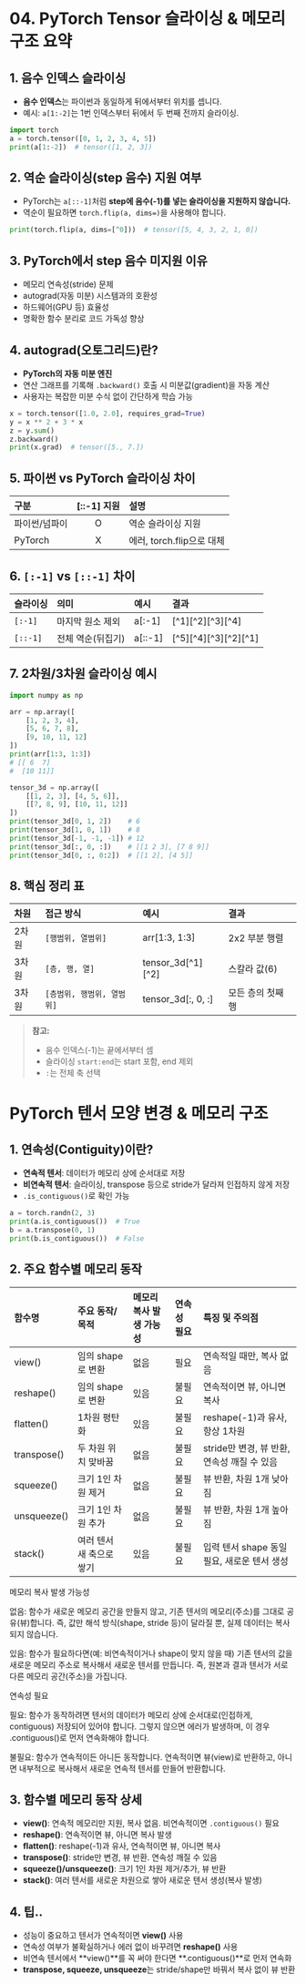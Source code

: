 # 04. PyTorch Tensor 슬라이싱 \& 메모리 구조 요약

## 1. 음수 인덱스 슬라이싱

- **음수 인덱스**는 파이썬과 동일하게 뒤에서부터 위치를 셉니다.
- 예시: `a[1:-2]`는 1번 인덱스부터 뒤에서 두 번째 전까지 슬라이싱.

```python
import torch
a = torch.tensor([0, 1, 2, 3, 4, 5])
print(a[1:-2])  # tensor([1, 2, 3])
```


## 2. 역순 슬라이싱(step 음수) 지원 여부

- PyTorch는 `a[::-1]`처럼 **step에 음수(-1)를 넣는 슬라이싱을 지원하지 않습니다.**
- 역순이 필요하면 `torch.flip(a, dims=)`을 사용해야 합니다.

```python
print(torch.flip(a, dims=[^0]))  # tensor([5, 4, 3, 2, 1, 0])
```


## 3. PyTorch에서 step 음수 미지원 이유

- 메모리 연속성(stride) 문제
- autograd(자동 미분) 시스템과의 호환성
- 하드웨어(GPU 등) 효율성
- 명확한 함수 분리로 코드 가독성 향상


## 4. autograd(오토그리드)란?

- **PyTorch의 자동 미분 엔진**
- 연산 그래프를 기록해 `.backward()` 호출 시 미분값(gradient)을 자동 계산
- 사용자는 복잡한 미분 수식 없이 간단하게 학습 가능

```python
x = torch.tensor([1.0, 2.0], requires_grad=True)
y = x ** 2 + 3 * x
z = y.sum()
z.backward()
print(x.grad)  # tensor([5., 7.])
```


## 5. 파이썬 vs PyTorch 슬라이싱 차이

| 구분 | [::-1] 지원 | 설명 |
| :-- | :--: | :-- |
| 파이썬/넘파이 | O | 역순 슬라이싱 지원 |
| PyTorch | X | 에러, torch.flip으로 대체 |

## 6. `[:-1]` vs `[::-1]` 차이

| 슬라이싱 | 의미 | 예시 | 결과 |
| :-- | :-- | :-- | :-- |
| `[:-1]` | 마지막 원소 제외 | a[:-1] | [^1][^2][^3][^4] |
| `[::-1]` | 전체 역순(뒤집기) | a[::-1] | [^5][^4][^3][^2][^1] |

## 7. 2차원/3차원 슬라이싱 예시

```python
import numpy as np

arr = np.array([
    [1, 2, 3, 4],
    [5, 6, 7, 8],
    [9, 10, 11, 12]
])
print(arr[1:3, 1:3])
# [[ 6  7]
#  [10 11]]

tensor_3d = np.array([
    [[1, 2, 3], [4, 5, 6]],
    [[7, 8, 9], [10, 11, 12]]
])
print(tensor_3d[0, 1, 2])    # 6
print(tensor_3d[1, 0, 1])    # 8
print(tensor_3d[-1, -1, -1]) # 12
print(tensor_3d[:, 0, :])    # [[1 2 3], [7 8 9]]
print(tensor_3d[0, :, 0:2])  # [[1 2], [4 5]]
```


## 8. 핵심 정리 표

| 차원 | 접근 방식 | 예시 | 결과 |
| :-- | :-- | :-- | :-- |
| 2차원 | `[행범위, 열범위]` | arr[1:3, 1:3] | 2x2 부분 행렬 |
| 3차원 | `[층, 행, 열]` | tensor_3d[^1][^2] | 스칼라 값(6) |
| 3차원 | `[층범위, 행범위, 열범위]` | tensor_3d[:, 0, :] | 모든 층의 첫째 행 |

> **참고:**
> - 음수 인덱스(-1)는 끝에서부터 셈
> - 슬라이싱 `start:end`는 start 포함, end 제외
> - `:`는 전체 축 선택

# PyTorch 텐서 모양 변경 \& 메모리 구조

## 1. 연속성(Contiguity)이란?

- **연속적 텐서**: 데이터가 메모리 상에 순서대로 저장
- **비연속적 텐서**: 슬라이싱, transpose 등으로 stride가 달라져 인접하지 않게 저장
- `.is_contiguous()`로 확인 가능

```python
a = torch.randn(2, 3)
print(a.is_contiguous())  # True
b = a.transpose(0, 1)
print(b.is_contiguous())  # False
```


## 2. 주요 함수별 메모리 동작

| 함수명 | 주요 동작/목적 | 메모리 복사 발생 가능성 | 연속성 필요 | 특징 및 주의점 |
| :-- | :-- | :-- | :-- | :-- |
| view() | 임의 shape로 변환 | 없음 | 필요 | 연속적일 때만, 복사 없음 |
| reshape() | 임의 shape로 변환 | 있음 | 불필요 | 연속적이면 뷰, 아니면 복사 |
| flatten() | 1차원 평탄화 | 있음 | 불필요 | reshape(-1)과 유사, 항상 1차원 |
| transpose() | 두 차원 위치 맞바꿈 | 없음 | 불필요 | stride만 변경, 뷰 반환, 연속성 깨질 수 있음 |
| squeeze() | 크기 1인 차원 제거 | 없음 | 불필요 | 뷰 반환, 차원 1개 낮아짐 |
| unsqueeze() | 크기 1인 차원 추가 | 없음 | 불필요 | 뷰 반환, 차원 1개 높아짐 |
| stack() | 여러 텐서 새 축으로 쌓기 | 있음 | 불필요 | 입력 텐서 shape 동일 필요, 새로운 텐서 생성 |

메모리 복사 발생 가능성

없음:
함수가 새로운 메모리 공간을 만들지 않고, 기존 텐서의 메모리(주소)를 그대로 공유(뷰)합니다.
즉, 값만 해석 방식(shape, stride 등)이 달라질 뿐, 실제 데이터는 복사되지 않습니다.

있음:
함수가 필요하다면(예: 비연속적이거나 shape이 맞지 않을 때)
기존 텐서의 값을 새로운 메모리 주소로 복사해서 새로운 텐서를 만듭니다.
즉, 원본과 결과 텐서가 서로 다른 메모리 공간(주소)을 가집니다.

연속성 필요

필요:
함수가 동작하려면 텐서의 데이터가 메모리 상에 순서대로(인접하게, contiguous) 저장되어 있어야 합니다.
그렇지 않으면 에러가 발생하며, 이 경우 .contiguous()로 먼저 연속화해야 합니다.

불필요:
함수가 연속적이든 아니든 동작합니다.
연속적이면 뷰(view)로 반환하고, 아니면 내부적으로 복사해서 새로운 연속적 텐서를 만들어 반환합니다.



## 3. 함수별 메모리 동작 상세

- **view()**: 연속적 메모리만 지원, 복사 없음. 비연속적이면 `.contiguous()` 필요
- **reshape()**: 연속적이면 뷰, 아니면 복사 발생
- **flatten()**: reshape(-1)과 유사, 연속적이면 뷰, 아니면 복사
- **transpose()**: stride만 변경, 뷰 반환. 연속성 깨질 수 있음
- **squeeze()/unsqueeze()**: 크기 1인 차원 제거/추가, 뷰 반환
- **stack()**: 여러 텐서를 새로운 차원으로 쌓아 새로운 텐서 생성(복사 발생)


## 4. 팁..

- 성능이 중요하고 텐서가 연속적이면 **view()** 사용
- 연속성 여부가 불확실하거나 에러 없이 바꾸려면 **reshape()** 사용
- 비연속 텐서에서 **view()**를 꼭 써야 한다면 **.contiguous()**로 먼저 연속화
- **transpose, squeeze, unsqueeze**는 stride/shape만 바꿔서 복사 없이 뷰 반환

